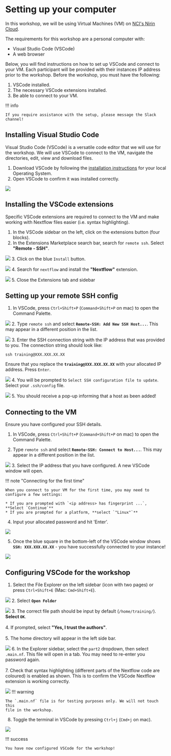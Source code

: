 # Setting up your computer

In this workshop, we will be using Virtual Machines (VM) on
[NCI's Nirin Cloud](https://nci.org.au/our-systems/cloud-systems).

The requirements for this workshop are a personal computer with:

- Visual Studio Code (VSCode)
- A web browser

Below, you will find instructions on how to set up VSCode and connect to your VM.
Each participant will be provided with their instances IP address prior to the workshop.
Before the workshop, you must have the following:

1. VSCode installed.
2. The necessary VSCode extensions installed.
3. Be able to connect to your VM.

!!! info

    If you require assistance with the setup, please message the Slack channel!

## Installing Visual Studio Code

Visual Studio Code (VSCode) is a versatile code editor that we will use for the
workshop. We will use VSCode to connect to the VM, navigate the directories,
edit, view and download files.

1. Download VSCode by following the [installation instructions](https://code.visualstudio.com/docs/setup/setup-overview) for your local Operating System.
2. Open VSCode to confirm it was installed correctly.

![](img/vscode_0.png)

## Installing the VSCode extensions

Specific VSCode extensions are required to connect to the VM and make working with Nextflow files easier (i.e. syntax highlighting).

1. In the VSCode sidebar on the left, click on the extensions button (four blocks).
2. In the Extensions Marketplace search bar, search for `remote ssh`. Select **"Remote - SSH"**.

![](img/vscode_1.png)
3. Click on the blue `Install` button.

![](img/vscode_2.png)
4. Search for `nextflow` and install the **"Nextflow"** extension.

![](img/vscode_3.png)
5. Close the Extensions tab and sidebar

## Setting up your remote SSH config

1. In VSCode, press `Ctrl+Shift+P` (`Command+Shift+P` on mac) to open the Command Palette.

![](img/ssh_0.png)
2. Type `remote ssh` and select **`Remote-SSH: Add New SSH Host...`**. This may appear in a different position in the list.

![](img/ssh_1.png)
3. Enter the SSH connection string with the IP address that was provided to you. The connection string should look like: 

```console
ssh training@XXX.XXX.XX.XX
```

Ensure that you replace the **`training@XXX.XXX.XX.XX`** with your allocated IP address. Press `Enter`.

![](img/ssh_2.png)
4. You will be prompted to `Select SSH configuration file to update`. Select your `.ssh/config` file.

![](img/ssh_3.png)
5. You should receive a pop-up informing that a host as been added!

## Connecting to the VM

Ensure you have configured your SSH details.

1. In VSCode, press `Ctrl+Shift+P` (`Command+Shift+P` on mac) to open the Command Palette.

2. Type `remote ssh` and select **`Remote-SSH: Connect to Host...`**. This may appear in a different position in the list.

![](img/vm_0.png)
3. Select the IP address that you have configured. A new VSCode window will open.


!!! note "Connecting for the first time"

    When you connect to your VM for the first time, you may need to configure a few settings:

    * If you are prompted with `<ip address> has fingerprint ...`, **Select `Continue`**
    * If you are prompted for a platform, **select `"Linux"`**

<ol start="4">
    <li>Input your allocated password and hit 'Enter'.</li>
</ol>

![](img/vm_1.png)

<ol start="5">
    <li>Once the blue square in the bottom-left of the VSCode window shows <strong><code>SSH: XXX.XXX.XX.XX</strong></code> - you have successfully connected to your instance!</li>
</ol>

![](img/vm_2.png)

## Configuring VSCode for the workshop

1. Select the File Explorer on the left sidebar (icon with two pages) or press
`Ctrl+Shift+E` (Mac: `Cmd+Shift+E`).

![](img/vm_3.png)
2. Select **`Open Folder`**

![](img/vm_4.png)
3. The correct file path should be input by default (`/home/training/`). **Select `OK`**.  
<br>
4. If prompted, select **"Yes, I trust the authors"**.   
<br>
5. The home directory will appear in the left side bar.

![](img/vm_5.png)
6. In the Explorer sidebar, select the `part2` dropdown, then select `.main.nf`. This file will open in a tab. You may need to re-enter you password again.  
<br>
7. Check that syntax highlighting (different parts of the Nextflow code are coloured) is enabled as shown. This is to confirm the VSCode Nextflow extension is working correctly.

![](img/vm_6.png)
!!! warning

    The `.main.nf` file is for testing purposes only. We will not touch this
    file in the workshop.

<ol start="8">
    <li>Toggle the terminal in VSCode by pressing <code>Ctrl+j</code> (<code>Cmd+j</code> on mac).</li>
</ol>


![](img/vm_7.png)

!!! success

    You have now configured VSCode for the workshop!
